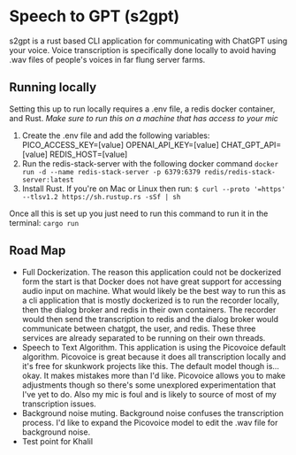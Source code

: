 # Speech to GPT (s2gpt)

s2gpt is a rust based CLI application for communicating with ChatGPT using your voice. Voice transcription is specifically done locally to avoid having .wav files of people's voices in far flung server farms.

## Running locally
Setting this up to run locally requires a .env file, a redis docker container, and Rust. *Make sure to run this on a machine that has access to your mic*

1. Create the .env file and add the following variables: 
    PICO_ACCESS_KEY=[value]
    OPENAI_API_KEY=[value]
    CHAT_GPT_API=[value]
    REDIS_HOST=[value]
2. Run the redis-stack-server with the following docker command
    `docker run -d --name redis-stack-server -p 6379:6379 redis/redis-stack-server:latest`
3. Install Rust. If you're on Mac or Linux then run:
    `$ curl --proto '=https' --tlsv1.2 https://sh.rustup.rs -sSf | sh`

Once all this is set up you just need to run this command to run it in the terminal:
    `cargo run`

## Road Map
- Full Dockerization. The reason this application could not be dockerized form the start is that Docker does not have great support for accessing audio input on machine. What would likely be the best way to run this as a cli application that is mostly dockerized is to run the recorder locally, then the dialog broker and redis in their own containers. The recorder would then send the transcription to redis and the dialog broker would communicate between chatgpt, the user, and redis. These three services are already separated to be running on their own threads.
- Speech to Text Algorithm. This application is using the Picovoice default algorithm. Picovoice is great because it does all transcription locally and it's free for skunkwork projects like this. The default model though is... okay. It makes mistakes more than I'd like. Picovoice allows you to make adjustments though so there's some unexplored experimentation that I've yet to do. Also my mic is foul and is likely to source of most of my transcription issues.
- Background noise muting. Background noise confuses the transcription process. I'd like to expand the Picovoice model to edit the .wav file for background noise.
- Test point for Khalil
